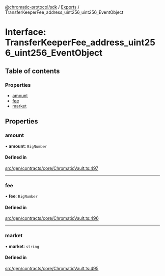 [@chromatic-protocol/sdk](../README.md) / [Exports](../modules.md) / TransferKeeperFee\_address\_uint256\_uint256\_EventObject

# Interface: TransferKeeperFee\_address\_uint256\_uint256\_EventObject

## Table of contents

### Properties

- [amount](TransferKeeperFee_address_uint256_uint256_EventObject.md#amount)
- [fee](TransferKeeperFee_address_uint256_uint256_EventObject.md#fee)
- [market](TransferKeeperFee_address_uint256_uint256_EventObject.md#market)

## Properties

### amount

• **amount**: `BigNumber`

#### Defined in

[src/gen/contracts/core/ChromaticVault.ts:497](https://github.com/chromatic-protocol/sdk/blob/27c8c90/src/gen/contracts/core/ChromaticVault.ts#L497)

___

### fee

• **fee**: `BigNumber`

#### Defined in

[src/gen/contracts/core/ChromaticVault.ts:496](https://github.com/chromatic-protocol/sdk/blob/27c8c90/src/gen/contracts/core/ChromaticVault.ts#L496)

___

### market

• **market**: `string`

#### Defined in

[src/gen/contracts/core/ChromaticVault.ts:495](https://github.com/chromatic-protocol/sdk/blob/27c8c90/src/gen/contracts/core/ChromaticVault.ts#L495)
